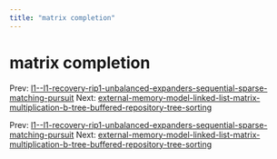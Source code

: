```yaml
---
title: "matrix completion"
---
```


# matrix completion

Prev: [l1--l1-recovery-rip1-unbalanced-expanders-sequential-sparse-matching-pursuit](l1--l1-recovery-rip1-unbalanced-expanders-sequential-sparse-matching-pursuit.md)
Next: [external-memory-model-linked-list-matrix-multiplication-b-tree-buffered-repository-tree-sorting](external-memory-model-linked-list-matrix-multiplication-b-tree-buffered-repository-tree-sorting.md)

Prev: [l1--l1-recovery-rip1-unbalanced-expanders-sequential-sparse-matching-pursuit](l1--l1-recovery-rip1-unbalanced-expanders-sequential-sparse-matching-pursuit.md)
Next: [external-memory-model-linked-list-matrix-multiplication-b-tree-buffered-repository-tree-sorting](external-memory-model-linked-list-matrix-multiplication-b-tree-buffered-repository-tree-sorting.md)
